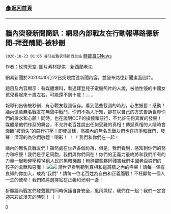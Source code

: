 ###  [:house:返回首頁](https://github.com/ourhimalayas/txt)
---

## 牆內突發新聞簡訊：網易內部戰友在行動報導路德新聞-拜登醜聞-被秒刪
`2020-10-23 01:05 喜马拉雅农场新西兰站` [轉載自GNews](https://gnews.org/zh-hant/441666/)

作者：玫瑰天空. 圖片素材提供：新西蘭老沈

網易新聞於2020年10月22日突現路德新聞內容，並發布路德新聞畫面圖片。

題目及內容顯示：有媒體爆料，看過拜登兒子電腦照片的人說，被他性侵的中國女孩兒看起來十歲左右，可能還不到十歲！……

報導刊出後被秒刪，有心戰友截圖留存。看到這些截圖的時刻，心生振奮！感動！牆內億萬無名戰友在無聲中戰鬥，你們不為人所知，卻在以自己的方式告訴世界你們的訴求和心願！同時，也在證明CCP的操控和惡行，不允許任何真實的發聲！媒體是他們作惡的舞台，不允許老百姓說出任何受難的真相！傳遞真相的人隨時會面臨“被消失”的惡行打壓！即使這樣，高牆內的無名氏戰友們也在抗爭和戰鬥，發聲！深深的為你們敬禮！喝彩！ ！ ！我們和你們在一起！

牆內的無名氏戰友們！雖然處在世界各個角落，但是，我們看到，感知到你們的努力和呼聲！我們是手足同胞，我們與你們同在！你們的正義力量終將和我們所有的力量一起粉碎壓榨14億人民的黑暗機器！粉碎那些夥同殘害我們中國老百姓們的孩子的禽獸和惡魔！
![]()![](https://gnews-media-offload.s3.amazonaws.com/wp-content/uploads/2020/10/23000029/%E7%BD%91%E6%98%931.jpg)![]()![](https://gnews-media-offload.s3.amazonaws.com/wp-content/uploads/2020/10/23002237/%E7%BD%91%E6%98%932-.jpg)
請世界看到聽到真相和這高牆之內的呼聲！請每一個有良知的你加入，成為“我們”！請每一位老百姓為自由和正義而戰！不枉顧每一個人一生的使命！我們終將選擇站在正義和光明一邊！

祈願牆內戰友們發聲戰鬥同時保護自身安全，風雨兼程，我們在一起！我們一定會迎來彩虹漫天的時刻！ ！ ！

0
